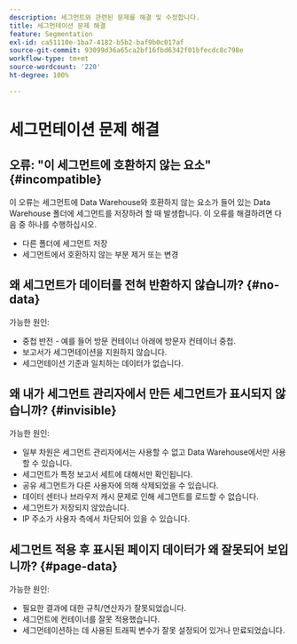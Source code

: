 ```yaml
---
description: 세그먼트와 관련된 문제를 해결 및 수정합니다.
title: 세그먼테이션 문제 해결
feature: Segmentation
exl-id: ca51110e-1ba7-4182-b5b2-baf9b0c017af
source-git-commit: 93099d36a65ca2bf16fbd6342f01bfecdc8c798e
workflow-type: tm+mt
source-wordcount: '220'
ht-degree: 100%

---
```


# 세그먼테이션 문제 해결

## 오류: &quot;이 세그먼트에 호환하지 않는 요소&quot; {#incompatible}

이 오류는 세그먼트에 Data Warehouse와 호환하지 않는 요소가 들어 있는 Data Warehouse 폴더에 세그먼트를 저장하려 할 때 발생합니다. 이 오류를 해결하려면 다음 중 하나를 수행하십시오.

* 다른 폴더에 세그먼트 저장
* 세그먼트에서 호환하지 않는 부분 제거 또는 변경

## 왜 세그먼트가 데이터를 전혀 반환하지 않습니까? {#no-data}

가능한 원인:

* 중첩 반전 - 예를 들어 방문 컨테이너 아래에 방문자 컨테이너 중첩.
* 보고서가 세그먼테이션을 지원하지 않습니다.
* 세그먼테이션 기준과 일치하는 데이터가 없습니다.

## 왜 내가 세그먼트 관리자에서 만든 세그먼트가 표시되지 않습니까? {#invisible}

가능한 원인:

* 일부 차원은 세그먼트 관리자에서는 사용할 수 없고 Data Warehouse에서만 사용할 수 있습니다.
* 세그먼트가 특정 보고서 세트에 대해서만 확인됩니다.
* 공유 세그먼트가 다른 사용자에 의해 삭제되었을 수 있습니다.
* 데이터 센터나 브라우저 캐시 문제로 인해 세그먼트를 로드할 수 없습니다.
* 세그먼트가 저장되지 않았습니다.
* IP 주소가 사용자 측에서 차단되어 있을 수 있습니다.

## 세그먼트 적용 후 표시된 페이지 데이터가 왜 잘못되어 보입니까? {#page-data}

가능한 원인:

* 필요한 결과에 대한 규칙/연산자가 잘못되었습니다.
* 세그먼트에 컨테이너를 잘못 적용했습니다.
* 세그먼테이션하는 데 사용된 트래픽 변수가 잘못 설정되어 있거나 만료되었습니다.
